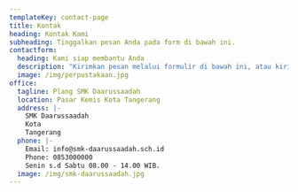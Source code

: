 ```yaml
---
templateKey: contact-page
title: Kontak
heading: Kontak Kami
subheading: Tinggalkan pesan Anda pada form di bawah ini.
contactform:
  heading: Kami siap membantu Anda
  description: "Kirimkan pesan melalui formulir di bawah ini, atau kirimkan email kepada kami."
  image: /img/perpustakaan.jpg
office:
  tagline: Plang SMK Daarussaadah
  location: Pasar Kemis Kota Tangerang
  address: |-
    SMK Daarussaadah
    Kota
    Tangerang
  phone: |-
    Email: info@smk-daarussaadah.sch.id
    Phone: 0853000000
    Senin s.d Sabtu 08.00 - 14.00 WIB.
  image: /img/smk-daarussaadah.jpg
---
```

